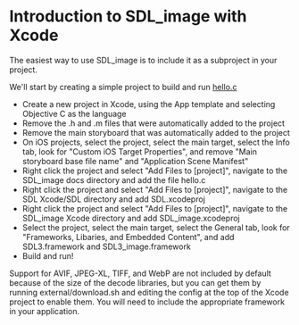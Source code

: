 
# Introduction to SDL_image with Xcode

The easiest way to use SDL_image is to include it as a subproject in your project.

We'll start by creating a simple project to build and run [hello.c](hello.c)

- Create a new project in Xcode, using the App template and selecting Objective C as the language
- Remove the .h and .m files that were automatically added to the project
- Remove the main storyboard that was automatically added to the project
- On iOS projects, select the project, select the main target, select the Info tab, look for "Custom iOS Target Properties", and remove "Main storyboard base file name" and "Application Scene Manifest"
- Right click the project and select "Add Files to [project]", navigate to the SDL_image docs directory and add the file hello.c
- Right click the project and select "Add Files to [project]", navigate to the SDL Xcode/SDL directory and add SDL.xcodeproj
- Right click the project and select "Add Files to [project]", navigate to the SDL_image Xcode directory and add SDL_image.xcodeproj
- Select the project, select the main target, select the General tab, look for "Frameworks, Libaries, and Embedded Content", and add SDL3.framework and SDL3_image.framework
- Build and run!

Support for AVIF, JPEG-XL, TIFF, and WebP are not included by default because of the size of the decode libraries, but you can get them by running external/download.sh and editing the config at the top of the Xcode project to enable them. You will need to include the appropriate framework in your application.


